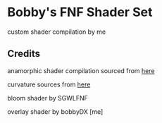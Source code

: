 # Bobby's FNF Shader Set

custom shader compilation by me

## Credits

anamorphic shader compilation sourced from [here](https://gamebanana.com/mods/486635)

curvature sources from [here](https://gamebanana.com/mods/573916)

bloom shader by SGWLFNF

overlay shader by bobbyDX [me]